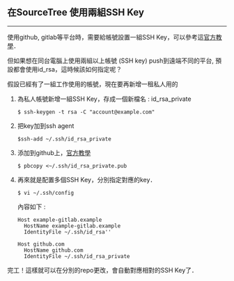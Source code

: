 ## 在SourceTree 使用兩組SSH Key
*** 
使用github, gitlab等平台時，需要給帳號設置一組SSH Key，可以參考這[官方教學][1]． 

但如果想在同台電腦上使用兩組以上帳號 (SSH key) push到遠端不同的平台, 預設都會使用id_rsa，這時候該如何指定呢？

假設已經有了一組工作使用的帳號，現在要再新增一租私人用的

1. 為私人帳號新增一組SSH Key，存成一個新檔名 : id_rsa_private

    ```
    $ ssh-keygen -t rsa -C "account@example.com"
    ```

2. 把key加到ssh agent

     ```
     $ssh-add ~/.ssh/id_rsa_private
     ```

3. 添加到github上，[官方教學][1]

     ```
     $ pbcopy <~/.ssh/id_rsa_private.pub
     ```

4. 再來就是配置多個SSH Key，分別指定對應的key．

    ```
    $ vi ~/.ssh/config
    ```    
    內容如下 :

    ```
    Host example-gitlab.example
      HostName example-gitlab.example
      IdentityFile ~/.ssh/id_rsa''

    Host github.com
      HostName github.com
      IdentityFile ~/.ssh/id_rsa_private      
      ```

 完工！這樣就可以在分別的repo更改，會自動對應相對的SSH Key了．


[1]: https://help.github.com/articles/generating-an-ssh-key/ "官方教學"